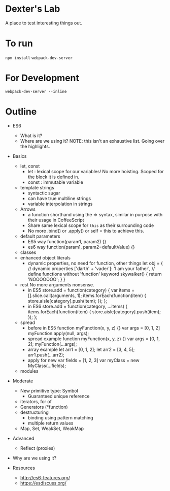 Dexter's Lab
============

A place to test interesting things out.

To run
======

`npm install`
`webpack-dev-server`

For Development
===============
`webpack-dev-server --inline`

Outline
=======

- ES6
    - What is it?
    - Where are we using it? NOTE: this isn't an exhaustive list. Going over the highlights.
- Basics
    - let, const
        - let : lexical scope for our variables! No more hoisting. Scoped for the block it is defined in.
        - const : immutable variable
    - template strings
        - syntactic sugar
        - can have true multiline strings
        - variable interpolation in strings
    - Arrows
        - a function shorthand using the => syntax, similar in purpose with their usage in CoffeeScript
        - Share same lexical scope for `this` as their surrounding code
        - No more .bind() or .apply() or self = this to achieve this.
    - default parameters
        - ES5 way
                function(param1, param2) {}
        - es6 way
                function(param1, param2=defaultValue) {}
    - classes
    - enhanced object literals
        - dynamic properties, no need for function, other things
                let obj = {
                    // dynamic properties
                    ['darth' + 'vader']: 'I am your father',
                    // define functions without 'function' keyword
                    skywalker() {
                        return 'NOOOOOOO';
                    }
                }
    - rest
        No more arguments nonsense.
        - in ES5
                store.add = function(category) {
                    var items = [].slice.call(arguments, 1);
                    items.forEach(function(item) {
                        store.aisle[category].push(item);
                    });
                };
        - in ES6
                store.add = function(category, ...items) {
                    items.forEach(function(item) {
                        store.aisle[category].push(item);
                    });
                };
    - spread
        - before in ES5
                function myFunction(x, y, z) {}
              var args = [0, 1, 2]
              myFunction.apply(null, args);
        - spread example
                function myFunction(x, y, z) {}
                var args = [0, 1, 2];
                myFunction(...args);
        - array example
                let arr1 = [0, 1, 2];
                let arr2 = [3, 4, 5];
                arr1.push(...arr2);
        - apply for new
                var fields = [1, 2, 3]
                var myClass = new MyClass(...fields);
    - modules
- Moderate
    - New primitive type: Symbol
        - Guaranteed unique reference
    - iterators, for of
    - Generators (\*function)
    - destructuring
        - binding using pattern matching
        - multiple return values
    - Map, Set, WeakSet, WeakMap
- Advanced
    - Reflect (proxies)
- Why are we using it?

- Resources
    - http://es6-features.org/
    - https://esdiscuss.org/
